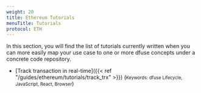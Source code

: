 ```yaml
---
weight: 20
title: Ethereum Tutorials
menuTitle: Tutorials
protocol: ETH
---
```



In this section, you will find the list of tutorials currently written when you
can more easily map your use case to one or more dfuse concepts under a concrete
code repository.

- [Track transaction in real-time]({{< ref "/guides/ethereum/tutorials/track_trx" >}}) (<small>Keywords: dfuse Lifecycle, JavaScript, React, Browser</small>)

<!--
    List of potential other tutorials we had:
      - List most recent transactions, and listen to new ones
      - Shine end-to-end application using React/TypeScript
      - Slack notification from on-chain events (Workers I think)
      - Reliably sync a database (cursors + navigating forks concepts)
-->

